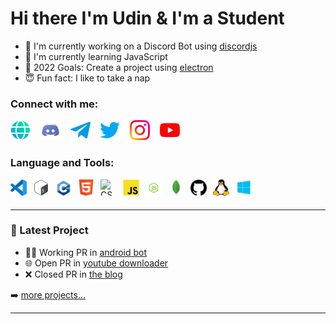 
# Hi there I'm Udin & I'm a Student
- 🌱 I'm currently working on a Discord Bot using [discordjs]
- 📝 I'm currently learning JavaScript
- 🥅 2022 Goals: Create a project using [electron]
- 😇 Fun fact: I like to take a nap

### Connect with me: 

[![website](./img/web.png)](website)
&nbsp;&nbsp;
[![discord](./img/discord.png)](discord)
&nbsp;&nbsp;
[![telegram](./img/telegram.png)](telegram)
&nbsp;&nbsp;
[![twitter](./img/twitter.png)](twitter)
&nbsp;&nbsp;
[![instagram](./img/instagram.png)](instagram)
&nbsp;&nbsp;
[![youtube](./img/youtube.png)](youtube)


### Language and Tools:
[<img align="left" alt="Visual Studio Code" width="26px" height="26px" src="./img/vscode.png" style="padding-right:10px;"/>][vscode]
[<img align="left" alt="Bash" width="26px" height="26px" src="./img/bash.png" style="padding-right:10px;"/>][bash]
[<img align="left" alt="C++" width="26px" height="26px" src="./img/cpp.png" style="padding-right:10px;"/>][cpp]
[<img align="left" alt="HTML5" width="26px" height="26px" src="./img/html5.png" style="padding-right:10px;"/>][html5]
[<img align="left" alt="CSS3" width="26px" height="26px" src="./img/css3.svg" style="padding-right:10px;"/>][css3]
[<img align="left" alt="JavaScript" width="26px" height="26px" src="./img/javascript.png" style="padding-right:10px;"/>][javascript]
[<img align="left" alt="NodeJS" width="26px" height="26px" src="./img/nodejs.png" style="padding-right:10px;"/>][nodejs]
[<img align="left" alt="MongoDB" width="26px" height="26px" src="./img/mongodb.png" style="padding-right:10px;"/>][mongodb]
[<img align="left" alt="Github" width="26px" height="26px" src="./img/github.png" style="padding-right:10px;"/>][github]
[<img align="left" alt="Linux" width="26px" height="26px" src="./img/linux.png" style="padding-right:10px;"/>][linux]
[<img align="left" alt="Windows 10" width="26px" height="26px" src="./img/windows10.png" style="padding-right:10px;"/>][windows10]

<br />
<br />

---

### 🔨 Latest Project
- 👷‍♂️ Working PR in [android bot](https://github.com/get543/Android.Bot)
- 🌐 Open PR in [youtube downloader](https://github.com/get543/youtube-downloader)
- ❌ Closed PR in [the blog](https://github.com/get543/theblog)

➡️ [more projects...](https://github.com/get543?tab=repositories)

---




[discordjs]: https://discord.js.org
[electron]: https://www.electronjs.org/

[website]: https://get543.github.io/ghazapratama.github.io/
[discord]: https://discord.com/
[telegram]: https://telegram.org/
[twitter]: https://www.twitter.com
[instagram]: https://www.instagram.com
[youtube]: https://www.youtube.com

[vscode]: https://code.visualstudio.com/
[bash]: https://www.gnu.org/software/bash/
[cpp]: https://www.cplusplus.com/
[html5]: https://www.w3schools.com/html/html_intro.asp
[css3]: https://www.w3schools.com/css/
[javascript]: https://www.javascript.com/
[nodejs]: https://nodejs.org/en/
[mongodb]: https://www.mongodb.com/
[github]: https://github.com/
[linux]: https://en.wikipedia.org/wiki/Linux
[windows10]: https://www.microsoft.com/en-us/software-download/windows10